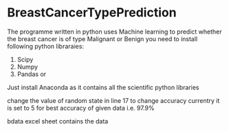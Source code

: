 # BreastCancerTypePrediction
The programme written in python uses Machine learning to predict whether the breast cancer is of type Malignant or Benign
you need to install following python libraraies:
  1) Scipy
  2) Numpy
  3) Pandas
or

Just install Anaconda as it contains all the scientific python libraries
  
change the value of random state in line 17 to change accuracy
currentry it is set to 5 for best accuracy of given data i.e. 97.9%

bdata excel sheet contains the data
